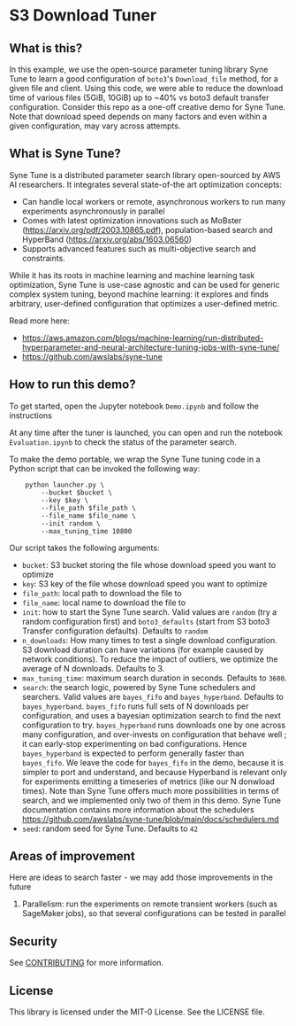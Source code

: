 # S3 Download Tuner

## What is this? 
In this example, we use the open-source parameter tuning library Syne Tune to learn a good configuration of `boto3`'s `Download_file` method, for a given file and client. Using this code, we were able to reduce the download time of various files (5GiB, 10GiB) up to ~40% vs boto3 default transfer configuration. Consider this repo as a one-off creative demo for Syne Tune. Note that download speed depends on many factors and even within a given configuration, may vary across attempts. 


## What is Syne Tune?
Syne Tune is a distributed parameter search library open-sourced by AWS AI researchers. It integrates several state-of-the art optimization concepts:
 * Can handle local workers or remote, asynchronous workers to run many experiments asynchronously in parallel
 * Comes with latest optimization innovations such as MoBster (https://arxiv.org/pdf/2003.10865.pdf), population-based search and HyperBand (https://arxiv.org/abs/1603.06560)
 * Supports advanced features such as multi-objective search and constraints.
 
While it has its roots in machine learning and machine learning task optimization, Syne Tune is use-case agnostic and can be used for generic complex system tuning, beyond machine learning: it explores and finds arbitrary, user-defined configuration that optimizes a user-defined metric. 
 
Read more here:
 * https://aws.amazon.com/blogs/machine-learning/run-distributed-hyperparameter-and-neural-architecture-tuning-jobs-with-syne-tune/
 * https://github.com/awslabs/syne-tune
 

## How to run this demo?

To get started, open the Jupyter notebook `Demo.ipynb` and follow the instructions

At any time after the tuner is launched, you can open and run the notebook `Evaluation.ipynb` to check the status of the parameter search.

To make the demo portable, we wrap the Syne Tune tuning code in a Python script that can be invoked the following way:

```
    python launcher.py \
        --bucket $bucket \
        --key $key \
        --file_path $file_path \
        --file_name $file_name \
        --init random \
        --max_tuning_time 10800
```

Our script takes the following arguments:

* `bucket`: S3 bucket storing the file whose download speed you want to optimize
* `key`: S3 key of the file whose download speed you want to optimize
* `file_path`: local path to download the file to
* `file_name`: local name to download the file to
* `init`: how to start the Syne Tune search. Valid values are `random` (try a random configuration first) and `boto3_defaults` (start from S3 boto3 Transfer configuration defaults). Defaults to `random`
* `n_downloads`: How many times to test a single download configuration. S3 download duration can have variations (for example caused by network conditions). To reduce the impact of outliers, we optimize the average of N downloads. Defaults to 3. 
* `max_tuning_time`: maximum search duration in seconds. Defaults to `3600`.
* `search`: the search logic, powered by Syne Tune schedulers and searchers. Valid values are `bayes_fifo` and `bayes_hyperband`. Defaults to `bayes_hyperband`. `bayes_fifo` runs full sets of N downloads per configuration, and uses a bayesian optimization search to find the next configuration to try. `bayes_hyperband` runs downloads one by one across many configuration, and over-invests on configuration that behave well ; it can early-stop experimenting on bad configurations. Hence `bayes_hyperband` is expected to perform generally faster than `bayes_fifo`. We leave the code for `bayes_fifo` in the demo, because it is simpler to port and understand, and because Hyperband is relevant only for experiments emitting a timeseries of metrics (like our N donwload times). Note than Syne Tune offers much more possibilities in terms of search, and we implemented only two of them in this demo. Syne Tune documentation contains more information about the schedulers https://github.com/awslabs/syne-tune/blob/main/docs/schedulers.md
* `seed`: random seed for Syne Tune. Defaults to `42`


## Areas of improvement
Here are ideas to search faster - we may add those improvements in the future

1. Parallelism: run the experiments on remote transient workers (such as SageMaker jobs), so that several configurations can be tested in parallel

## Security

See [CONTRIBUTING](CONTRIBUTING.md#security-issue-notifications) for more information.

## License

This library is licensed under the MIT-0 License. See the LICENSE file.

